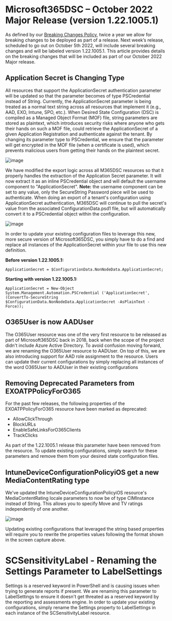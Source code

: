 # Microsoft365DSC – October 2022 Major Release (version 1.22.1005.1)

As defined by our [Breaking Changes Policy](https://microsoft365dsc.com/concepts/breaking-changes/), twice a year we allow for breaking changes to be deployed as part of a release. Next week’s release, scheduled to go out on October 5th 2022, will include several breaking changes and will be labeled version 1.22.1005.1. This article provides details on the breaking changes that will be included as part of our October 2022 Major release.

## Application Secret is Changing Type
All resources that support the ApplicationSecret authentication parameter will be updated so that the parameter becomes of type PSCredential instead of String. Currently, the ApplicationSecret parameter is being treated as a normal text string across all resources that implement it (e.g., AAD, EXO, Intune, SPO, etc.). When Desired State Configuration (DSC) is compiled as a Managed Object Format (MOF) file, string parameters are stored as plaintext, which introduces security risks where anyone who gets their hands on such a MOF file, could retrieve the ApplicationSecret of a given Application Registration and authenticate against the tenant. By changing its parameter type to PSCredential, we ensure that the parameter will get encrypted in the MOF file (when a certificate is used), which prevents malicious users from getting their hands on the plaintext secret.

![image](https://user-images.githubusercontent.com/2547149/193338708-fb15ca12-0c63-4858-86df-919eb578a76c.png)

We have modified the export logic across all M365DSC resources so that it properly handles the extraction of the Application Secret parameter. It will now extract it as an inline PSCredential object and will default the username component to "ApplicationSecret". **Note:** the username component can be set to any value, only the SecureString Password piece will be used to authenticate.
When doing an export of a tenant's configuration using ApplicationSecret authentication, M365DSC will continue to pull the secret's value from the associated ConfigurationData.psd1 file, but will automatically convert it to a PSCredential object within the configuration.

![image](https://user-images.githubusercontent.com/2547149/193338781-b2142127-49fb-4d8e-b7bf-cad15d27c263.png)

In order to update your existing configuration files to leverage this new, more secure version of Microsoft365DSC, you simply have to do a find and replace all instances of the ApplicationSecret within your file to use this new definition.

**Before version 1.22.1005.1:**
```
ApplicationSecret = $ConfigurationData.NonNodeData.ApplicationSecret;
```

**Starting with version 1.22.1005.1:**
```
ApplicationSecret = New-Object System.Management.Automation.PSCredential ('ApplicationSecret', (ConvertTo-SecureString $ConfigurationData.NonNodeData.ApplicationSecret -AsPlainText -Force));
```

## O365User is now AADUser
The O365User resource was one of the very first resource to be released as part of Microsoft365DSC back in 2018, back when the scope of the project didn't include Azure Active Directory. To avoid confusion moving forward, we are renaming the O365User resource to AADUser. On top of this, we are also introducing support for AAD role assignment to the resource. Users can update their current configurations by simply replacing all instances of the word O365User to AADUser in their existing configurations

## Removing Deprecated Parameters from EXOATPPolicyForO365
For the past few releases, the following properties of the EXOATPPolicyForO365 resource have been marked as deprecated:

*	AllowClickThrough
*	BlockURLs
*	EnableSafeLinksForO365Clients
*	TrackClicks

As part of the 1.22.1005.1 release this parameter have been removed from the resource. To update existing configurations, simply search for these parameters and remove them from your desired state configuration files.

## IntuneDeviceConfigurationPolicyiOS get a new MediaContentRating type
We've updated the IntuneDeviceConfigurationPolicyiOS resource's MediaContentRating locale parameters to now be of type CIMInstance instead of String. This allows you to specify Move and TV ratings independently of one another.

![image](https://user-images.githubusercontent.com/2547149/193338958-71dfc545-f971-4dcb-ad57-9e9cda6e8d06.png)

Updating existing configurations that leveraged the string based properties will require you to rewrite the properties values following the format shown in the screen capture above.

# SCSensitivityLabel - Renaming the Settings Parameter to LabelSettings
Settings is a reserved keyword in PowerShell and is causing issues when trying to generate reports if present. We are renaming this parameter to LabelSettings to ensure it doesn't get threated as a reserved keyword by the reporting and assessments engine. In order to update your existing configurations, simply rename the Settings property to LabelSettings in each instance of the SCSensitivityLabel resource.
